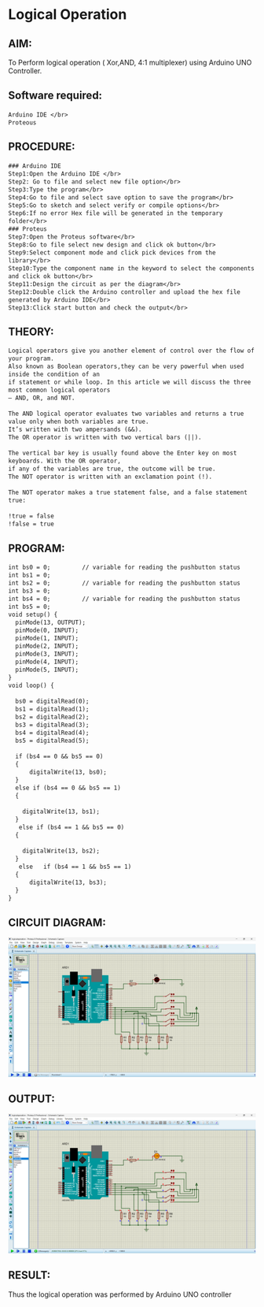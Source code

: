 # Logical Operation

## AIM:

To Perform logical operation ( Xor,AND, 4:1 multiplexer) using Arduino UNO Controller.

## Software required:
```
Arduino IDE </br>
Proteous 
```
## PROCEDURE:
```
### Arduino IDE
Step1:Open the Arduino IDE </br>
Step2: Go to file and select new file option</br>
Step3:Type the program</br>
Step4:Go to file and select save option to save the program</br>
Step5:Go to sketch and select verify or compile options</br>
Step6:If no error Hex file will be generated in the temporary folder</br>
### Proteus 
Step7:Open the Proteus software</br>
Step8:Go to file select new design and click ok button</br>
Step9:Select component mode and click pick devices from the library</br>
Step10:Type the component name in the keyword to select the components and click ok button</br>
Step11:Design the circuit as per the diagram</br>
Step12:Double click the Arduino controller and upload the hex file generated by Arduino IDE</br>
Step13:Click start button and check the output</br>
```
## THEORY:
```
Logical operators give you another element of control over the flow of your program.
Also known as Boolean operators,they can be very powerful when used inside the condition of an 
if statement or while loop. In this article we will discuss the three most common logical operators
– AND, OR, and NOT.

The AND logical operator evaluates two variables and returns a true value only when both variables are true. 
It’s written with two ampersands (&&).
The OR operator is written with two vertical bars (||).

The vertical bar key is usually found above the Enter key on most keyboards. With the OR operator, 
if any of the variables are true, the outcome will be true.
The NOT operator is written with an exclamation point (!).

The NOT operator makes a true statement false, and a false statement true:

!true = false
!false = true
```
## PROGRAM:
```
int bs0 = 0;         // variable for reading the pushbutton status
int bs1 = 0;
int bs2 = 0;         // variable for reading the pushbutton status
int bs3 = 0;
int bs4 = 0;         // variable for reading the pushbutton status
int bs5 = 0;
void setup() {
  pinMode(13, OUTPUT);
  pinMode(0, INPUT);
  pinMode(1, INPUT);
  pinMode(2, INPUT);
  pinMode(3, INPUT);
  pinMode(4, INPUT);
  pinMode(5, INPUT);
}
void loop() {

  bs0 = digitalRead(0);
  bs1 = digitalRead(1);
  bs2 = digitalRead(2);
  bs3 = digitalRead(3);
  bs4 = digitalRead(4);
  bs5 = digitalRead(5);

  if (bs4 == 0 && bs5 == 0) 
  {
      digitalWrite(13, bs0);
  } 
  else if (bs4 == 0 && bs5 == 1) 
  {
    
    digitalWrite(13, bs1);
  }
   else if (bs4 == 1 && bs5 == 0) 
  {
    
    digitalWrite(13, bs2);
  }
   else   if (bs4 == 1 && bs5 == 1) 
  {
      digitalWrite(13, bs3);
  } 
}
```

## CIRCUIT DIAGRAM:
![o](https://github.com/varshithathirumalachari/Logical-operation/blob/main/LOGICAL%20OPERATION.png)

## OUTPUT:
![o](https://github.com/varshithathirumalachari/Logical-operation/blob/main/LOGIC%20OUTPUT.png)
## RESULT:

Thus the logical operation was performed by Arduino UNO controller
